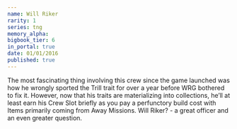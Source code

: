 ```yaml
---
name: Will Riker
rarity: 1
series: tng
memory_alpha:
bigbook_tier: 6
in_portal: true
date: 01/01/2016
published: true
---
```


The most fascinating thing involving this crew since the game launched was how he wrongly sported the Trill trait for over a year before WRG bothered to fix it. However, now that his traits are materializing into collections, he’ll at least earn his Crew Slot briefly as you pay a perfunctory build cost with Items primarily coming from Away Missions. Will Riker? - a great officer and an even greater question.
